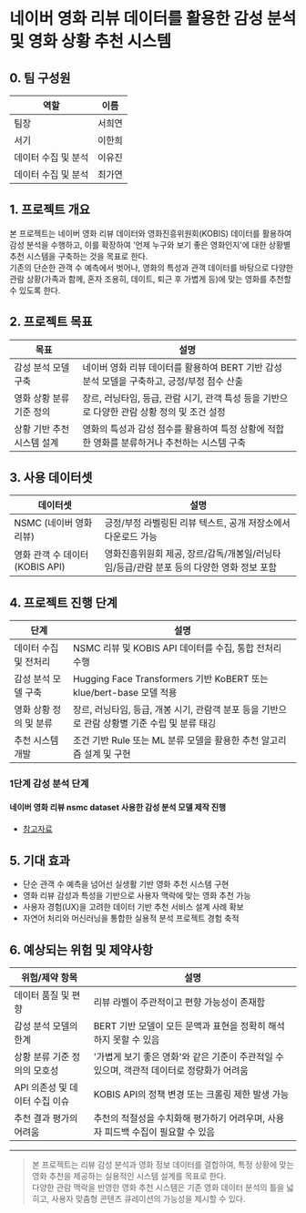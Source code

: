 # 네이버 영화 리뷰 데이터를 활용한 감성 분석 및 영화 상황 추천 시스템

## 0. 팀 구성원

| 역할               | 이름   |
|------------------|--------|
| 팀장               | 서희연 |
| 서기               | 이한희 |
| 데이터 수집 및 분석 | 이유진 |
| 데이터 수집 및 분석 | 최가연 |


## 1. 프로젝트 개요

본 프로젝트는 네이버 영화 리뷰 데이터와 영화진흥위원회(KOBIS) 데이터를 활용하여 감성 분석을 수행하고, 이를 확장하여 '언제 누구와 보기 좋은 영화인지'에 대한 상황별 추천 시스템을 구축하는 것을 목표로 한다.  
기존의 단순한 관객 수 예측에서 벗어나, 영화의 특성과 관객 데이터를 바탕으로 다양한 관람 상황(가족과 함께, 혼자 조용히, 데이트, 퇴근 후 가볍게 등)에 맞는 영화를 추천할 수 있도록 한다.


## 2. 프로젝트 목표

| 목표                   | 설명                                                                 |
|----------------------|----------------------------------------------------------------------|
| 감성 분석 모델 구축        | 네이버 영화 리뷰 데이터를 활용하여 BERT 기반 감성 분석 모델을 구축하고, 긍정/부정 점수 산출 |
| 영화 상황 분류 기준 정의    | 장르, 러닝타임, 등급, 관람 시기, 관객 특성 등을 기반으로 다양한 관람 상황 정의 및 조건 설정 |
| 상황 기반 추천 시스템 설계  | 영화의 특성과 감성 점수를 활용하여 특정 상황에 적합한 영화를 분류하거나 추천하는 시스템 구축 |


## 3. 사용 데이터셋

| 데이터셋                       | 설명                                                                 |
|-------------------------------|----------------------------------------------------------------------|
| NSMC (네이버 영화 리뷰)        | 긍정/부정 라벨링된 리뷰 텍스트, 공개 저장소에서 다운로드 가능                     |
| 영화 관객 수 데이터 (KOBIS API) | 영화진흥위원회 제공, 장르/감독/개봉일/러닝타임/등급/관람 분포 등의 다양한 영화 정보 포함   |


## 4. 프로젝트 진행 단계

| 단계                     | 설명                                                                 |
|--------------------------|----------------------------------------------------------------------|
| 데이터 수집 및 전처리        | NSMC 리뷰 및 KOBIS API 데이터를 수집, 통합 전처리 수행                         |
| 감성 분석 모델 구축         | Hugging Face Transformers 기반 KoBERT 또는 klue/bert-base 모델 적용         |
| 영화 상황 정의 및 분류       | 장르, 러닝타임, 등급, 개봉 시기, 관람객 분포 등을 기반으로 관람 상황별 기준 수립 및 분류 태깅    |
| 추천 시스템 개발           | 조건 기반 Rule 또는 ML 분류 모델을 활용한 추천 알고리즘 설계 및 구현              |


### 1단계 감성 분석 단계 
#### 네이버 영화 리뷰 nsmc dataset 사용한 감성 분석 모델 제작 진행
- [참고자료](https://wikidocs.net/44249)


## 5. 기대 효과

- 단순 관객 수 예측을 넘어선 실생활 기반 영화 추천 시스템 구현  
- 영화 리뷰 감성과 특성을 기반으로 사용자 맥락에 맞는 영화 추천 가능  
- 사용자 경험(UX)을 고려한 데이터 기반 추천 서비스 설계 사례 확보  
- 자연어 처리와 머신러닝을 통합한 실용적 분석 프로젝트 경험 축적


## 6. 예상되는 위험 및 제약사항

| 위험/제약 항목               | 설명                                                        |
|----------------------------|-------------------------------------------------------------|
| 데이터 품질 및 편향           | 리뷰 라벨이 주관적이고 편향 가능성이 존재함                              |
| 감성 분석 모델의 한계         | BERT 기반 모델이 모든 문맥과 표현을 정확히 해석하지 못할 수 있음                 |
| 상황 분류 기준 정의의 모호성     | '가볍게 보기 좋은 영화'와 같은 기준이 주관적일 수 있으며, 객관적 데이터로 정량화가 어려움   |
| API 의존성 및 데이터 수집 이슈 | KOBIS API의 정책 변경 또는 크롤링 제한 발생 가능                             |
| 추천 결과 평가의 어려움        | 추천의 적절성을 수치화해 평가하기 어려우며, 사용자 피드백 수집이 필요할 수 있음         |

---

> 본 프로젝트는 리뷰 감성 분석과 영화 정보 데이터를 결합하여, 특정 상황에 맞는 영화 추천을 제공하는 실용적인 시스템 설계를 목표로 한다.  
> 다양한 관람 맥락을 반영한 영화 추천 시스템은 기존 영화 데이터 분석의 틀을 넓히고, 사용자 맞춤형 콘텐츠 큐레이션의 가능성을 제시할 수 있다.
